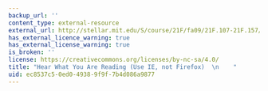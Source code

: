 ```yaml
---
backup_url: ''
content_type: external-resource
external_url: http://stellar.mit.edu/S/course/21F/fa09/21F.107-21F.157/courseMaterial/topics/topic20/resource/%5biFLYTEK%5dUser's_Guide_for_ListentoThis-en-us/%5biFLYTEK%5dUser's_Guide_for_ListentoThis-en-us.pdf
has_external_licence_warning: true
has_external_license_warning: true
is_broken: ''
license: https://creativecommons.org/licenses/by-nc-sa/4.0/
title: "Hear What You Are Reading (Use IE, not Firefox)  \n    "
uid: ec8537c5-0ed0-4938-9f9f-7b4d086a9877
---
```

